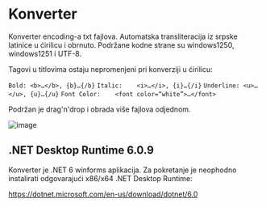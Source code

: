 # Konverter
Konverter encoding-a txt fajlova. Automatska transliteracija iz srpske latinice u ćirilicu i obrnuto. Podržane kodne strane su windows1250, windows1251 i UTF-8.

Tagovi u titlovima ostaju nepromenjeni pri konverziji u ćirilicu:

`Bold: <b>…</b>, {b}…{/b}`
`Italic:	<i>…</i>, {i}…{/i}`
`Underline:	<u>…</u>, {u}…{/u}`
`Font Color:	<font color=“white”>…</font>`

Podržan je drag'n'drop i obrada više fajlova odjednom.

![image](https://user-images.githubusercontent.com/114086664/191576866-27aec325-ddeb-4a5c-9763-e02875729e3a.png)

## .NET Desktop Runtime 6.0.9

Konverter je .NET 6 winforms aplikacija. Za pokretanje je neophodno instalirati odgovarajući x86/x64 .NET Desktop Runtime:

https://dotnet.microsoft.com/en-us/download/dotnet/6.0
